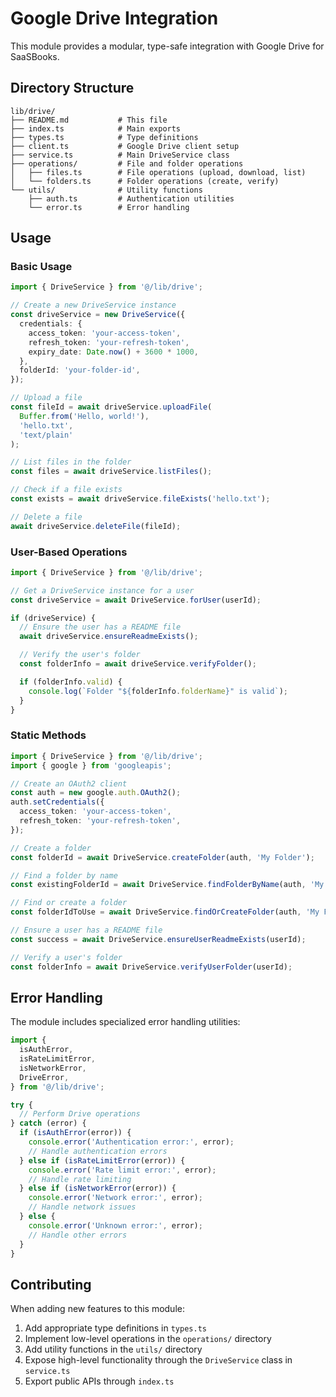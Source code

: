 # Google Drive Integration

This module provides a modular, type-safe integration with Google Drive for SaaSBooks.

## Directory Structure

```
lib/drive/
├── README.md           # This file
├── index.ts            # Main exports
├── types.ts            # Type definitions
├── client.ts           # Google Drive client setup
├── service.ts          # Main DriveService class
├── operations/         # File and folder operations
│   ├── files.ts        # File operations (upload, download, list)
│   └── folders.ts      # Folder operations (create, verify)
└── utils/              # Utility functions
    ├── auth.ts         # Authentication utilities
    └── error.ts        # Error handling
```

## Usage

### Basic Usage

```typescript
import { DriveService } from '@/lib/drive';

// Create a new DriveService instance
const driveService = new DriveService({
  credentials: {
    access_token: 'your-access-token',
    refresh_token: 'your-refresh-token',
    expiry_date: Date.now() + 3600 * 1000,
  },
  folderId: 'your-folder-id',
});

// Upload a file
const fileId = await driveService.uploadFile(
  Buffer.from('Hello, world!'),
  'hello.txt',
  'text/plain'
);

// List files in the folder
const files = await driveService.listFiles();

// Check if a file exists
const exists = await driveService.fileExists('hello.txt');

// Delete a file
await driveService.deleteFile(fileId);
```

### User-Based Operations

```typescript
import { DriveService } from '@/lib/drive';

// Get a DriveService instance for a user
const driveService = await DriveService.forUser(userId);

if (driveService) {
  // Ensure the user has a README file
  await driveService.ensureReadmeExists();

  // Verify the user's folder
  const folderInfo = await driveService.verifyFolder();

  if (folderInfo.valid) {
    console.log(`Folder "${folderInfo.folderName}" is valid`);
  }
}
```

### Static Methods

```typescript
import { DriveService } from '@/lib/drive';
import { google } from 'googleapis';

// Create an OAuth2 client
const auth = new google.auth.OAuth2();
auth.setCredentials({
  access_token: 'your-access-token',
  refresh_token: 'your-refresh-token',
});

// Create a folder
const folderId = await DriveService.createFolder(auth, 'My Folder');

// Find a folder by name
const existingFolderId = await DriveService.findFolderByName(auth, 'My Folder');

// Find or create a folder
const folderIdToUse = await DriveService.findOrCreateFolder(auth, 'My Folder');

// Ensure a user has a README file
const success = await DriveService.ensureUserReadmeExists(userId);

// Verify a user's folder
const folderInfo = await DriveService.verifyUserFolder(userId);
```

## Error Handling

The module includes specialized error handling utilities:

```typescript
import {
  isAuthError,
  isRateLimitError,
  isNetworkError,
  DriveError,
} from '@/lib/drive';

try {
  // Perform Drive operations
} catch (error) {
  if (isAuthError(error)) {
    console.error('Authentication error:', error);
    // Handle authentication errors
  } else if (isRateLimitError(error)) {
    console.error('Rate limit error:', error);
    // Handle rate limiting
  } else if (isNetworkError(error)) {
    console.error('Network error:', error);
    // Handle network issues
  } else {
    console.error('Unknown error:', error);
    // Handle other errors
  }
}
```

## Contributing

When adding new features to this module:

1. Add appropriate type definitions in `types.ts`
2. Implement low-level operations in the `operations/` directory
3. Add utility functions in the `utils/` directory
4. Expose high-level functionality through the `DriveService` class in `service.ts`
5. Export public APIs through `index.ts`
